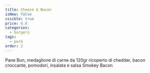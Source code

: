 ```yaml
---
title: Cheese & Bacon
isNew: false
visible: true
price: 6.8
categories:
  - burgers
tags:
  - pork
order: 2
---
```


Pane Bun, medaglione di carne da 120gr ricoperto di cheddar, bacon croccante, pomodori, insalata e salsa Smokey Bacon
